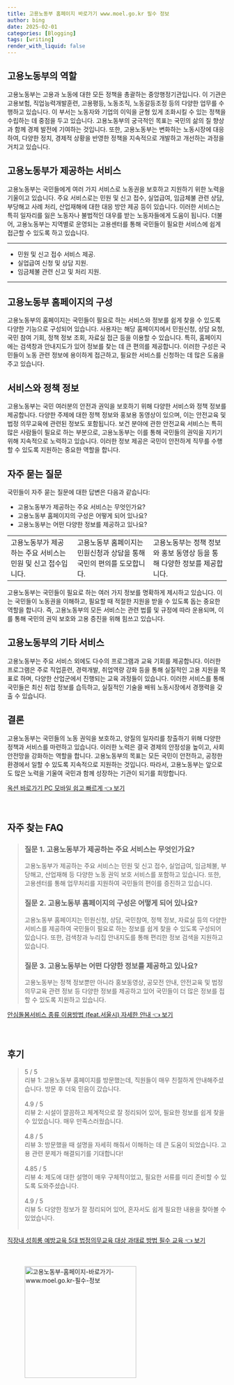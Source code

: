 ```yaml
---
title: 고용노동부 홈페이지 바로가기 www.moel.go.kr 필수 정보
author: bing
date: 2025-02-01
categories: [Blogging]
tags: [writing]
render_with_liquid: false
---
```



<h2 id='고용노동부의_역할'>고용노동부의 역할</h2>

<p>고용노동부는 고용과 노동에 대한 모든 정책을 총괄하는 중앙행정기관입니다. 이 기관은 고용보험, 직업능력개발훈련, 고용평등, 노동조직, 노동갈등조정 등의 다양한 업무를 수행하고 있습니다. 이 부서는 노동자와 기업의 이익을 균형 있게 조화시킬 수 있는 정책을 수립하는 데 중점을 두고 있습니다. 고용노동부의 궁극적인 목표는 국민의 삶의 질 향상과 함께 경제 발전에 기여하는 것입니다. 또한, 고용노동부는 변화하는 노동시장에 대응하여, 다양한 정치, 경제적 상황을 반영한 정책을 지속적으로 개발하고 개선하는 과정을 거치고 있습니다.</p>

<h2 id='고용노동부가_제공하는_서비스'>고용노동부가 제공하는 서비스</h2>

<p>고용노동부는 국민들에게 여러 가지 서비스로 노동권을 보호하고 지원하기 위한 노력을 기울이고 있습니다. 주요 서비스로는 민원 및 신고 접수, 실업급여, 임금체불 관련 상담, 부당해고 사례 처리, 산업재해에 대한 대응 방안 제공 등이 있습니다. 이러한 서비스는 특히 일자리를 잃은 노동자나 불법적인 대우를 받는 노동자들에게 도움이 됩니다. 더불어, 고용노동부는 지역별로 운영되는 고용센터를 통해 국민들이 필요한 서비스에 쉽게 접근할 수 있도록 하고 있습니다.</p>

<hr />

<ul>
    <li>민원 및 신고 접수 서비스 제공.</li>
    <li>실업급여 신청 및 상담 지원.</li>
    <li>임금체불 관련 신고 및 처리 지원.</li>
</ul>

<hr />

<h2 id='고용노동부_홈페이지의_구성'>고용노동부 홈페이지의 구성</h2>

<p>고용노동부의 홈페이지는 국민들이 필요로 하는 서비스와 정보를 쉽게 찾을 수 있도록 다양한 기능으로 구성되어 있습니다. 사용자는 해당 홈페이지에서 민원신청, 상담 요청, 국민 참여 기회, 정책 정보 조회, 자료실 접근 등을 이용할 수 있습니다. 특히, 홈페이지에는 검색창과 안내지도가 있어 정보를 찾는 데 큰 편의를 제공합니다. 이러한 구성은 국민들이 노동 관련 정보에 용이하게 접근하고, 필요한 서비스를 신청하는 데 많은 도움을 주고 있습니다.</p>

<h2 id='서비스와_정책_정보'>서비스와 정책 정보</h2>

<p>고용노동부는 국민 여러분의 안전과 권익을 보호하기 위해 다양한 서비스와 정책 정보를 제공합니다. 다양한 주제에 대한 정책 정보와 홍보용 동영상이 있으며, 이는 안전교육 및 법정 의무교육에 관련된 정보도 포함됩니다. 보건 분야에 관한 안전교육 서비스는 특히 많은 사람들이 필요로 하는 부분으로, 고용노동부는 이를 통해 국민들의 권익을 지키기 위해 지속적으로 노력하고 있습니다. 이러한 정보 제공은 국민이 안전하게 직무를 수행할 수 있도록 지원하는 중요한 역할을 합니다.</p>

<h2 id='자주_묻는_질문'>자주 묻는 질문</h2>

<p>국민들이 자주 묻는 질문에 대한 답변은 다음과 같습니다:</p>

<ul>
    <li>고용노동부가 제공하는 주요 서비스는 무엇인가요?</li>
    <li>고용노동부 홈페이지의 구성은 어떻게 되어 있나요?</li>
    <li>고용노동부는 어떤 다양한 정보를 제공하고 있나요?</li>
</ul>

<table>
    <tr>
        <td>고용노동부가 제공하는 주요 서비스는 민원 및 신고 접수입니다.</td>
        <td>고용노동부 홈페이지는 민원신청과 상담을 통해 국민의 편의를 도모합니다.</td>
        <td>고용노동부는 정책 정보와 홍보 동영상 등을 통해 다양한 정보를 제공합니다.</td>
    </tr>
</table>

<p>고용노동부는 국민들이 필요로 하는 여러 가지 정보를 명확하게 제시하고 있습니다. 이는 국민들이 노동권을 이해하고, 필요할 때 적절한 지원을 받을 수 있도록 돕는 중요한 역할을 합니다. 즉, 고용노동부의 모든 서비스는 관련 법률 및 규정에 따라 운용되며, 이를 통해 국민의 권익 보호와 고용 증진을 위해 힘쓰고 있습니다.</p>

<h2 id='고용노동부의_기타_서비스'>고용노동부의 기타 서비스</h2>

<p>고용노동부는 주요 서비스 외에도 다수의 프로그램과 교육 기회를 제공합니다. 이러한 프로그램은 주로 직업훈련, 경력개발, 취업역량 강화 등을 통해 실질적인 고용 지원을 목표로 하며, 다양한 산업군에서 진행되는 교육 과정들이 있습니다. 이러한 서비스를 통해 국민들은 최신 취업 정보를 습득하고, 실질적인 기술을 배워 노동시장에서 경쟁력을 갖출 수 있습니다.</p>

<h2 id='결론'>결론</h2>

<p>고용노동부는 국민들의 노동 권익을 보호하고, 양질의 일자리를 창출하기 위해 다양한 정책과 서비스를 마련하고 있습니다. 이러한 노력은 결국 경제의 안정성을 높이고, 사회 안전망을 강화하는 역할을 합니다. 고용노동부의 목표는 모든 국민이 안전하고, 공정한 환경에서 일할 수 있도록 지속적으로 지원하는 것입니다. 따라서, 고용노동부는 앞으로도 많은 노력을 기울여 국민과 함께 성장하는 기관이 되기를 희망합니다.</p>


<p><a class="click-button" title="옥션 바로가기 PC 모바일 쉽고 빠르게" href="https://yellowplanner.github.io/posts/%EC%98%A5%EC%85%98-%EB%B0%94%EB%A1%9C%EA%B0%80%EA%B8%B0-PC-%EB%AA%A8%EB%B0%94%EC%9D%BC-%EC%89%BD%EA%B3%A0-%EB%B9%A0%EB%A5%B4%EA%B2%8C/" rel="dofollow">옥션 바로가기 PC 모바일 쉽고 빠르게 👈 보기</a></p><br>
<h2 id='자주_찾는_FAQ'>자주 찾는 FAQ</h2>
<div itemscope="" itemtype="https://schema.org/FAQPage"> 
<blockquote> 
<div itemscope="" itemprop="mainEntity" itemtype="https://schema.org/Question"> 
<h3 itemprop="name">질문 1. 고용노동부가 제공하는 주요 서비스는 무엇인가요?</h3> 
<div itemscope="" itemprop="acceptedAnswer" itemtype="https://schema.org/Answer"> 
<span itemprop="text"> 
<p>고용노동부가 제공하는 주요 서비스는 민원 및 신고 접수, 실업급여, 임금체불, 부당해고, 산업재해 등 다양한 노동 권익 보호 서비스를 포함하고 있습니다. 또한, 고용센터를 통해 업무처리를 지원하여 국민들의 편이를 증진하고 있습니다.</p> 
</span> 
</div> 
</div> 
<div itemscope="" itemprop="mainEntity" itemtype="https://schema.org/Question"> 
<h3 itemprop="name">질문 2. 고용노동부 홈페이지의 구성은 어떻게 되어 있나요?</h3> 
<div itemscope="" itemprop="acceptedAnswer" itemtype="https://schema.org/Answer"> 
<span itemprop="text"> 
<p>고용노동부 홈페이지는 민원신청, 상담, 국민참여, 정책 정보, 자료실 등의 다양한 서비스를 제공하여 국민들이 필요로 하는 정보를 쉽게 찾을 수 있도록 구성되어 있습니다. 또한, 검색창과 누리집 안내지도를 통해 편리한 정보 검색을 지원하고 있습니다.</p> 
</span> 
</div> 
</div> 
<div itemscope="" itemprop="mainEntity" itemtype="https://schema.org/Question"> 
<h3 itemprop="name">질문 3. 고용노동부는 어떤 다양한 정보를 제공하고 있나요?</h3> 
<div itemscope="" itemprop="acceptedAnswer" itemtype="https://schema.org/Answer"> 
<span itemprop="text"> 
<p>고용노동부는 정책 정보뿐만 아니라 홍보동영상, 공모전 안내, 안전교육 및 법정의무교육 관련 정보 등 다양한 정보를 제공하고 있어 국민들이 더 많은 정보를 접할 수 있도록 지원하고 있습니다.</p> 
</span> 
</div> 
</div> 
</blockquote> 
</div>
<p><a class="click-button" title="안심돌봄서비스 종류 이용방법 (feat.서울시) 자세한 안내" href="https://yellowplanner.github.io/posts/%EC%95%88%EC%8B%AC%EB%8F%8C%EB%B4%84%EC%84%9C%EB%B9%84%EC%8A%A4-%EC%A2%85%EB%A5%98-%EC%9D%B4%EC%9A%A9%EB%B0%A9%EB%B2%95-(feat.%EC%84%9C%EC%9A%B8%EC%8B%9C)-%EC%9E%90%EC%84%B8%ED%95%9C-%EC%95%88%EB%82%B4/" rel="dofollow">안심돌봄서비스 종류 이용방법 (feat.서울시) 자세한 안내 👈 보기</a></p><br>
<h2 id='후기'>후기</h2>
<div itemscope itemtype="https://schema.org/Product">
  <blockquote>
  <div itemprop="review" itemscope itemtype="https://schema.org/Review">
      <div itemprop="reviewRating" itemscope itemtype="https://schema.org/Rating"> <span itemprop="ratingValue">5</span> / <span itemprop="bestRating">5</span> </div>
      <span itemprop="reviewBody">리뷰 1: 고용노동부 홈페이지를 방문했는데, 직원들이 매우 친절하게 안내해주셨습니다. 방문 후 더욱 믿음이 갔습니다.</span>
  </div>
  <br>
  <div itemprop="review" itemscope itemtype="https://schema.org/Review">
      <div itemprop="reviewRating" itemscope itemtype="https://schema.org/Rating"> <span itemprop="ratingValue">4.9</span> / <span itemprop="bestRating">5</span> </div>
      <span itemprop="reviewBody">리뷰 2: 시설이 깔끔하고 체계적으로 잘 정리되어 있어, 필요한 정보를 쉽게 찾을 수 있었습니다. 매우 만족스러웠습니다.</span>
  </div>
  <br>
  <div itemprop="review" itemscope itemtype="https://schema.org/Review">
      <div itemprop="reviewRating" itemscope itemtype="https://schema.org/Rating"> <span itemprop="ratingValue">4.8</span> / <span itemprop="bestRating">5</span> </div>
      <span itemprop="reviewBody">리뷰 3: 방문했을 때 설명을 자세히 해줘서 이해하는 데 큰 도움이 되었습니다. 고용 관련 문제가 해결되기를 기대합니다!</span>
  </div>
  <br>
  <div itemprop="review" itemscope itemtype="https://schema.org/Review">
      <div itemprop="reviewRating" itemscope itemtype="https://schema.org/Rating"> <span itemprop="ratingValue">4.85</span> / <span itemprop="bestRating">5</span> </div>
      <span itemprop="reviewBody">리뷰 4: 제도에 대한 설명이 매우 구체적이었고, 필요한 서류를 미리 준비할 수 있도록 도와주셨습니다.</span>
  </div>
  <br>
  <div itemprop="review" itemscope itemtype="https://schema.org/Review">
      <div itemprop="reviewRating" itemscope itemtype="https://schema.org/Rating"> <span itemprop="ratingValue">4.9</span> / <span itemprop="bestRating">5</span> </div>
      <span itemprop="reviewBody">리뷰 5: 다양한 정보가 잘 정리되어 있어, 혼자서도 쉽게 필요한 내용을 찾아볼 수 있었습니다.</span>
  </div>
  <br>
  </blockquote>
</div>
<p><a class="click-button" title="직장내 성희롱 예방교육 5대 법정의무교육 대상 과태료 방법 필수 교육" href="https://yellowplanner.github.io/posts/%EC%A7%81%EC%9E%A5%EB%82%B4-%EC%84%B1%ED%9D%AC%EB%A1%B1-%EC%98%88%EB%B0%A9%EA%B5%90%EC%9C%A1-5%EB%8C%80-%EB%B2%95%EC%A0%95%EC%9D%98%EB%AC%B4%EA%B5%90%EC%9C%A1-%EB%8C%80%EC%83%81-%EA%B3%BC%ED%83%9C%EB%A3%8C-%EB%B0%A9%EB%B2%95-%ED%95%84%EC%88%98-%EA%B5%90%EC%9C%A1/" rel="dofollow">직장내 성희롱 예방교육 5대 법정의무교육 대상 과태료 방법 필수 교육 👈 보기</a></p><br>
<figure class="image"><img src="https://yellowplanner.github.io/assets/img/thumbnail/고용노동부-홈페이지-바로가기-www.moel.go.kr-필수-정보.webp" alt="고용노동부-홈페이지-바로가기-www.moel.go.kr-필수-정보" width="256" height="256"></figure>